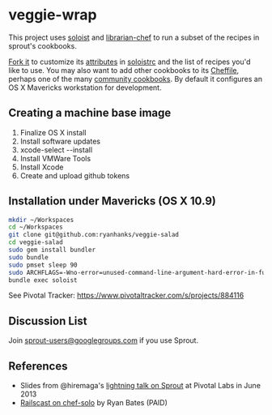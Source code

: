 # veggie-wrap

This project uses [soloist](https://github.com/mkocher/soloist) and [librarian-chef](https://github.com/applicationsonline/librarian-chef)
to run a subset of the recipes in sprout's cookbooks.

[Fork it](https://github.com/ryanhanks/veggie-salad/fork) to 
customize its [attributes](http://docs.opscode.com/chef_overview_attributes.html) in [soloistrc](/soloistrc) and the list of recipes 
you'd like to use. You may also want to add other cookbooks to its [Cheffile](/Cheffile), perhaps one 
of the many [community cookbooks](http://community.opscode.com/cookbooks). By default it configures an OS X 
Mavericks workstation for development.

## Creating a machine base image

1. Finalize OS X install
2. Install software updates
3. xcode-select --install
4. Install VMWare Tools
5. Install Xcode
6. Create and upload github tokens

## Installation under Mavericks (OS X 10.9)

```bash
mkdir ~/Workspaces
cd ~/Workspaces
git clone git@github.com:ryanhanks/veggie-salad
cd veggie-salad
sudo gem install bundler
sudo bundle
sudo pmset sleep 90
sudo ARCHFLAGS=-Wno-error=unused-command-line-argument-hard-error-in-future bundle
bundle exec soloist

```

See Pivotal Tracker: https://www.pivotaltracker.com/s/projects/884116

## Discussion List

  Join [sprout-users@googlegroups.com](https://groups.google.com/forum/#!forum/sprout-users) if you use Sprout.

## References

* Slides from @hiremaga's [lightning talk on Sprout](http://sprout-talk.cfapps.io/) at Pivotal Labs in June 2013
* [Railscast on chef-solo](http://railscasts.com/episodes/339-chef-solo-basics) by Ryan Bates (PAID)
